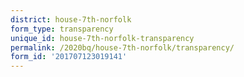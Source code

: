 ```yaml
---
district: house-7th-norfolk
form_type: transparency
unique_id: house-7th-norfolk-transparency
permalink: /2020bq/house-7th-norfolk/transparency/
form_id: '201707123019141'
---
```

